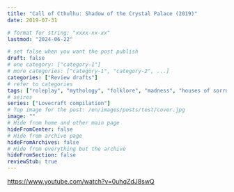 ```yaml
---
title: "Call of Cthulhu: Shadow of the Crystal Palace (2019)"
date: 2019-07-31

# format for string: "xxxx-xx-xx"
lastmod: "2024-06-22"

# set false when you want the post publish
draft: false
# one category: ["category-1"]
# more categories: ["category-1", "category-2", ...]
categories: ["Review drafts"]
# refer to categories
tags: ["roleplay", "mythology", "folklore", "madness", "houses of sorrow", "lovecraft", "critical role"]
# seires
series: ["Lovecraft compilation"]
# Top image for the post: /en/images/posts/test/cover.jpg
image: ""
# Hide from home and other main page
hideFromCenter: false
# Hide from archive page
hideFromArchives: false
# Hide from everything but the archive
hideFromSection: false
reviewStub: true
---
```

https://www.youtube.com/watch?v=0uhqZdJ8swQ
<!--more-->
